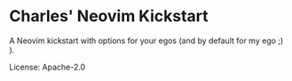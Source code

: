 # Charles' Neovim Kickstart

A Neovim kickstart with options for your egos (and by default for my ego ;) ).

License: Apache-2.0
